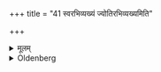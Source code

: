 +++
title = "41 स्वरभिव्यख्यं ज्योतिरभिव्यख्यमिति"

+++

<details><summary>मूलम्</summary>

स्वरभिव्यख्यं ज्योतिरभिव्यख्यमिति ४१
</details>

<details><summary>Oldenberg</summary>

41. With (the words), 'The sky have I beheld! Light have I beheld!'
</details>
